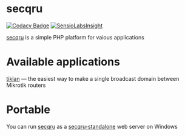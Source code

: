 # secqru
[![Codacy Badge](https://api.codacy.com/project/badge/grade/c42fc1490b214bf89b22d7ca225592be)](https://www.codacy.com/app/deem/secqru) [![SensioLabsInsight](https://insight.sensiolabs.com/projects/c85f6208-3023-4fb5-9452-cd4317f3d12b/mini.png)](https://insight.sensiolabs.com/projects/c85f6208-3023-4fb5-9452-cd4317f3d12b)

[secqru](https://github.com/deemru/secqru) is a simple PHP platform for vaious applications

# Available applications

[tiklan](https://secq.ru/tiklan) — the easiest way to make a single broadcast domain between Mikrotik routers

# Portable

You can run [secqru](https://github.com/deemru/secqru) as a [secqru-standalone](https://github.com/deemru/secqru-standalone) web server on Windows
